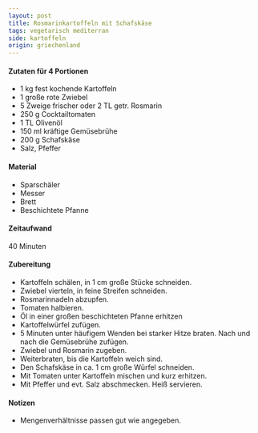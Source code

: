 ```yaml
---
layout: post
title: Rosmarinkartoffeln mit Schafskäse
tags: vegetarisch mediterran
side: kartoffeln
origin: griechenland
---
```

#### Zutaten für 4 Portionen
* 1 kg fest kochende Kartoffeln
* 1 große rote Zwiebel
* 5 Zweige frischer oder 2 TL getr. Rosmarin
* 250 g Cocktailtomaten
* 1 TL Olivenöl
* 150 ml kräftige Gemüsebrühe
* 200 g Schafskäse
* Salz, Pfeffer

#### Material
* Sparschäler
* Messer
* Brett
* Beschichtete Pfanne

#### Zeitaufwand
 40 Minuten

#### Zubereitung
* Kartoffeln schälen, in 1 cm große Stücke schneiden.
* Zwiebel vierteln, in feine Streifen schneiden.
* Rosmarinnadeln abzupfen.
* Tomaten halbieren.
* Öl in einer großen beschichteten Pfanne erhitzen
* Kartoffelwürfel zufügen.
* 5 Minuten unter häufigem Wenden bei starker Hitze braten. Nach und nach die Gemüsebrühe zufügen.
* Zwiebel und Rosmarin zugeben.
* Weiterbraten, bis die Kartoffeln weich sind.
* Den Schafskäse in ca. 1 cm große Würfel schneiden.
* Mit Tomaten unter Kartoffeln mischen und kurz erhitzen.
* Mit Pfeffer und evt. Salz abschmecken. Heiß servieren.

#### Notizen
* Mengenverhältnisse passen gut wie angegeben.
